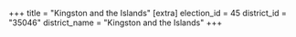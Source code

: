 +++
title = "Kingston and the Islands"
[extra]
election_id = 45
district_id = "35046"
district_name = "Kingston and the Islands"
+++
